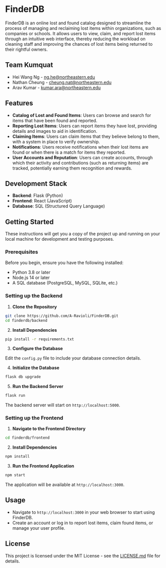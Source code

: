 # FinderDB

FinderDB is an online lost and found catalog designed to streamline the process of managing and reclaiming lost items within organizations, such as companies or schools. It allows users to view, claim, and report lost items through an intuitive web interface, thereby reducing the workload on cleaning staff and improving the chances of lost items being returned to their rightful owners.

## Team Kumquat

- Hei Wang Ng - ng.he@northeastern.edu
- Nathan Cheung - cheung.nat@northeastern.edu
- Arav Kumar - kumar.ara@northeastern.edu

## Features

- **Catalog of Lost and Found Items**: Users can browse and search for items that have been found and reported.
- **Reporting Lost Items**: Users can report items they have lost, providing details and images to aid in identification.
- **Claiming Items**: Users can claim items that they believe belong to them, with a system in place to verify ownership.
- **Notifications**: Users receive notifications when their lost items are found or when there is a match for items they reported.
- **User Accounts and Reputation**: Users can create accounts, through which their activity and contributions (such as returning items) are tracked, potentially earning them recognition and rewards.

## Development Stack

- **Backend**: Flask (Python)
- **Frontend**: React (JavaScript)
- **Database**: SQL (Structured Query Language)

## Getting Started

These instructions will get you a copy of the project up and running on your local machine for development and testing purposes.

### Prerequisites

Before you begin, ensure you have the following installed:
- Python 3.8 or later
- Node.js 14 or later
- A SQL database (PostgreSQL, MySQL, SQLite, etc.)

### Setting up the Backend

1. **Clone the Repository**

```bash
git clone https://github.com/A-Ravioli/FinderDB.git
cd finderdb/backend
```

2. **Install Dependencies**

```bash
pip install -r requirements.txt
```

3. **Configure the Database**

Edit the `config.py` file to include your database connection details.

4. **Initialize the Database**

```bash
flask db upgrade
```

5. **Run the Backend Server**

```bash
flask run
```

The backend server will start on `http://localhost:5000`.

### Setting up the Frontend

1. **Navigate to the Frontend Directory**

```bash
cd finderdb/frontend
```

2. **Install Dependencies**

```bash
npm install
```

3. **Run the Frontend Application**

```bash
npm start
```

The application will be available at `http://localhost:3000`.

## Usage

- Navigate to `http://localhost:3000` in your web browser to start using FinderDB.
- Create an account or log in to report lost items, claim found items, or manage your user profile.

## License

This project is licensed under the MIT License - see the [LICENSE.md](LICENSE.md) file for details.
